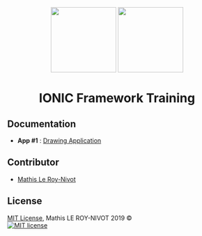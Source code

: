 <div style="text-align: center">
<img style="width: 150px; " src=https://d2eip9sf3oo6c2.cloudfront.net/tags/images/000/000/324/thumb/ioniclogo.png>
<img style="width: 150px;" src="https://cdn.worldvectorlogo.com/logos/angular-icon.svg">
</div>

<h1 style="text-align:center">IONIC Framework Training</h1>

## Documentation

- **App #1** : [Drawing Application](https://github.com/MathisLeRoyNivot/ionic-training/tree/master/drawingApp "Go to the Drawing Application Documentation")


## Contributor
- [Mathis Le Roy-Nivot](https://github.com/MathisLeRoyNivot "Go to @MathisLeRoyNivot's Github")

## License
[MIT License](https://github.com/MathisLeRoyNivot/ionic-training/blob/master/LICENSE), Mathis LE ROY-NIVOT 2019 © <br>
[![MIT license](https://img.shields.io/badge/License-MIT-blue.svg)](https://github.com/MathisLeRoyNivot/ionic-training/blob/master/LICENSE)

